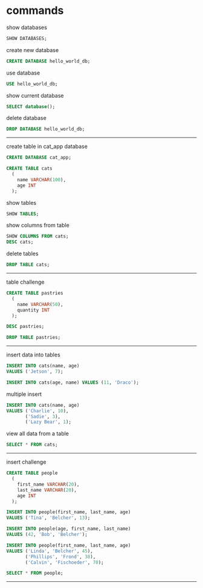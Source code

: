 # commands

show databases
```sql
SHOW DATABASES;
```

create new database
```sql
CREATE DATABASE hello_world_db;
```

use database
```sql
USE hello_world_db;
```

show current database
```sql
SELECT database();
```

delete database
```sql
DROP DATABASE hello_world_db;
```
---

create table in cat_app database
```sql
CREATE DATABASE cat_app;
```
```sql
CREATE TABLE cats
  (
    name VARCHAR(100),
    age INT
  );
```

show tables
```sql
SHOW TABLES;
```

show columns from table
```sql
SHOW COLUMNS FROM cats;
DESC cats;
```

delete tables
```sql
DROP TABLE cats;
```
---

table challenge
```sql
CREATE TABLE pastries
  (
    name VARCHAR(50),
    quantity INT
  );
```
```sql
DESC pastries;
```
```sql
DROP TABLE pastries;
```
---

insert data into tables
```sql
INSERT INTO cats(name, age)
VALUES ('Jetson', 7);
```
```sql
INSERT INTO cats(age, name) VALUES (11, 'Draco');
```

multiple insert
```sql
INSERT INTO cats(name, age)
VALUES ('Charlie', 10),
       ('Sadie', 3),
       ('Lazy Bear', 1);
```

view all data from a table
```sql
SELECT * FROM cats;
```
---

insert challenge
```sql
CREATE TABLE people
  (
    first_name VARCHAR(20),
    last_name VARCHAR(20),
    age INT
  );
```
```sql
INSERT INTO people(first_name, last_name, age)
VALUES ('Tina', 'Belcher', 13);
```
```sql
INSERT INTO people(age, first_name, last_name)
VALUES (42, 'Bob', 'Belcher');
```
```sql
INSERT INTO people(first_name, last_name, age)
VALUES ('Linda', 'Belcher', 45),
       ('Phillips', 'Frond', 38),
       ('Calvin', 'Fischoeder', 70);
```
```sql
SELECT * FROM people;
```
---
